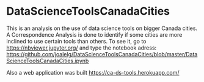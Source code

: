 # DataScienceToolsCanadaCities

This is an analysis on the use of data science tools on bigger Canada cities. A Correspondence Analysis is done to identify if some cities are more inclined to use certain tools than others.
To see it, go to https://nbviewer.jupyter.org/ and type the notebook adress: https://github.com/joalelg/DataScienceToolsCanadaCities/blob/master/DataScienceToolsCanadaCities.ipynb

Also a web application was built https://ca-ds-tools.herokuapp.com/
